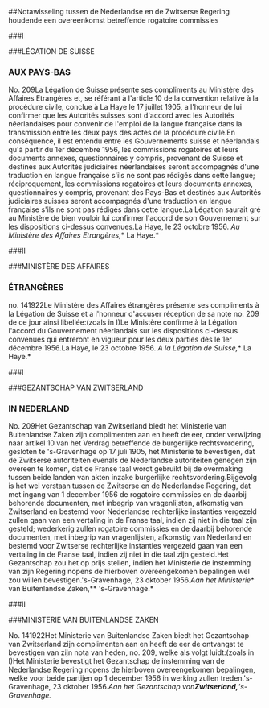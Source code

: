 <meta http-equiv='Content-Type' content='text/html; charset=utf-8' />

##Notawisseling tussen de Nederlandse en de Zwitserse Regering houdende een overeenkomst betreffende rogatoire commissies

###I 

###LÉGATION DE SUISSE

### AUX PAYS-BAS

No. 209La Légation de Suisse présente ses compliments au Ministère des Affaires Etrangères et, se référant à l'article 10 de la convention relative à la procédure civile, conclue à La Haye le 17 juillet 1905, a l'honneur de lui confirmer que les Autorités suisses sont d'accord avec les Autorités néerlandaises pour convenir de l'emploi de la langue française dans la transmission entre les deux pays des actes de la procédure civile.En conséquence, il est entendu entre les Gouvernements suisse et néerlandais qu'à partir du 1er décembre 1956, les commissions rogatoires et leurs documents annexes, questionnaires y compris, provenant de Suisse et destinés aux Autorités judiciaires néerlandaises seront accompagnés d'une traduction en langue française s'ils ne sont pas rédigés dans cette langue; réciproquement, les commissions rogatoires et leurs documents annexes, questionnaires y compris, provenant des Pays-Bas et destinés aux Autorités judiciaires suisses seront accompagnés d'une traduction en langue française s'ils ne sont pas rédigés dans cette langue.La Légation saurait gré au Ministère de bien vouloir lui confirmer l'accord de son Gouvernement sur les dispositions ci-dessus convenues.La Haye, le 23 octobre 1956. *Au Ministère des Affaires Etrangères,** La Haye.*

###II 

###MINISTÈRE DES AFFAIRES

### ÉTRANGÈRES

no. 141922Le Ministère des Affaires étrangères présente ses compliments à la Légation de Suisse et a l'honneur d'accuser réception de sa note no. 209 de ce jour ainsi libellée:(zoals in I)Le Ministère confirme à la Légation l'accord du Gouvernement néerlandais sur les dispositions ci-dessus convenues qui entreront en vigueur pour les deux parties dès le 1er décembre 1956.La Haye, le 23 octobre 1956. *A la Légation de Suisse,** La Haye.*

###I 

###GEZANTSCHAP VAN ZWITSERLAND

### IN NEDERLAND

No. 209Het Gezantschap van Zwitserland biedt het Ministerie van Buitenlandse Zaken zijn complimenten aan en heeft de eer, onder verwijzing naar artikel 10 van het Verdrag betreffende de burgerlijke rechtsvordering, gesloten te 's-Gravenhage op 17 juli 1905, het Ministerie te bevestigen, dat de Zwitserse autoriteiten evenals de Nederlandse autoriteiten genegen zijn overeen te komen, dat de Franse taal wordt gebruikt bij de overmaking tussen beide landen van akten inzake burgerlijke rechtsvordering.Bijgevolg is het wel verstaan tussen de Zwitserse en de Nederlandse Regering, dat met ingang van 1 december 1956 de rogatoire commissies en de daarbij behorende documenten, met inbegrip van vragenlijsten, afkomstig van Zwitserland en bestemd voor Nederlandse rechterlijke instanties vergezeld zullen gaan van een vertaling in de Franse taal, indien zij niet in die taal zijn gesteld; wederkerig zullen rogatoire commissies en de daarbij behorende documenten, met inbegrip van vragenlijsten, afkomstig van Nederland en bestemd voor Zwitserse rechterlijke instanties vergezeld gaan van een vertaling in de Franse taal, indien zij niet in die taal zijn gesteld.Het Gezantschap zou het op prijs stellen, indien het Ministerie de instemming van zijn Regering nopens de hierboven overeengekomen bepalingen wel zou willen bevestigen.'s-Gravenhage, 23 oktober 1956.*Aan het Ministerie** van Buitenlandse Zaken,** 's-Gravenhage.*

###II 

###MINISTERIE VAN BUITENLANDSE ZAKEN

No. 141922Het Ministerie van Buitenlandse Zaken biedt het Gezantschap van Zwitserland zijn complimenten aan en heeft de eer de ontvangst te bevestigen van zijn nota van heden, no. 209, welke als volgt luidt:(zoals in I)Het Ministerie bevestigt het Gezantschap de instemming van de Nederlandse Regering nopens de hierboven overeengekomen bepalingen, welke voor beide partijen op 1 december 1956 in werking zullen treden.'s-Gravenhage, 23 oktober 1956.*Aan het Gezantschap van**Zwitserland,**'s-Gravenhage.*
